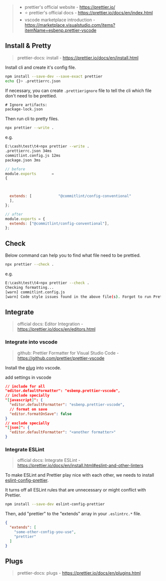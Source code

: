 
> + prettier's official website - <https://prettier.io/>
> + :star: prettier's official docs - <https://prettier.io/docs/en/index.html>
> + vscode marketplace introduction - <https://marketplace.visualstudio.com/items?itemName=esbenp.prettier-vscode>

## Install & Pretty

> prettier-docs: install - <https://prettier.io/docs/en/install.html>

Install cli and create it's config file.

```bash
npm install --save-dev --save-exact prettier
echo {}> .prettierrc.json
```

If necessary, you can create `.prettierignore` file to tell the cli which file don't need to be prettied.

```txt
# Ignore artifacts:
package-lock.json
```

Then run cli to pretty files.

```bash
npx prettier --write .
```

e.g. 

```bash
E:\cash\test\t4>npx prettier --write .
.prettierrc.json 34ms
commitlint.config.js 12ms
package.json 3ms
```

```js
// before 
module.exports       =                     
{


  
  extends: [            "@commitlint/config-conventional"
  ],
};

// after 
module.exports = {
  extends: ["@commitlint/config-conventional"],
};

```

## Check 

Below command can help you to find what file need to be prettied.

```bash
npx prettier --check .
```

e.g.

```bash
E:\cash\test\t4>npx prettier --check .
Checking formatting...
[warn] commitlint.config.js
[warn] Code style issues found in the above file(s). Forgot to run Prettier?
```

## Integrate

> official docs: Editor Integration - <https://prettier.io/docs/en/editors.html>

### Integrate into vscode

> github: Prettier Formatter for Visual Studio Code - <https://github.com/prettier/prettier-vscode>

Install the [plug](https://marketplace.visualstudio.com/items?itemName=esbenp.prettier-vscode) into vscode.

add settings in vscode

```json
// include for all
"editor.defaultFormatter": "esbenp.prettier-vscode", 
// include specially 
"[javascript]": { 
  "editor.defaultFormatter": "esbenp.prettier-vscode",
  // format on save
  "editor.formatOnSave": false
}
// exclude specially 
"[json]": { 
  "editor.defaultFormatter": "<another formatter>"
}
```

### Integrate ESLint

> official docs: Integrate ESLint - <https://prettier.io/docs/en/install.html#eslint-and-other-linters>

To make ESLint and Prettier play nice with each other, we needs to install [eslint-config-prettier](https://github.com/prettier/eslint-config-prettier#installation). 

It turns off all ESLint rules that are unnecessary or might conflict with Prettier. 

```bash
npm install --save-dev eslint-config-prettier
```

Then, add "prettier" to the "extends" array in your `.eslintrc.*` file.

```json
{
  "extends": [
    "some-other-config-you-use",
    "prettier"
  ]
}
```

## Plugs 

> prettier-docs: plugs - <https://prettier.io/docs/en/plugins.html>

